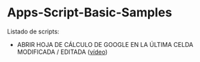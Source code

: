 # Apps-Script-Basic-Samples

Listado de scripts:
* ABRIR HOJA DE CÁLCULO DE GOOGLE EN LA ÚLTIMA CELDA MODIFICADA / EDITADA ([vídeo](https://youtu.be/Kv7r82edg-o))
